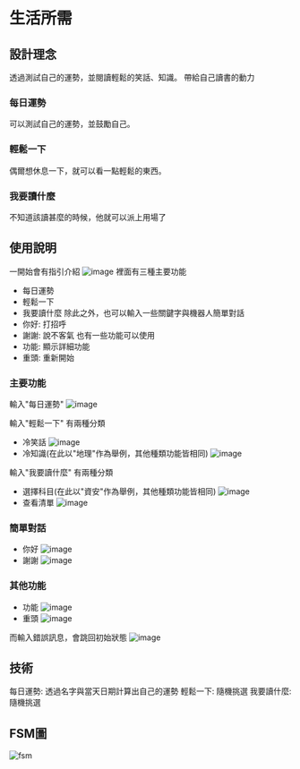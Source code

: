 # 生活所需

## 設計理念

透過測試自己的運勢，並閱讀輕鬆的笑話、知識。
帶給自己讀書的動力

### 每日運勢

可以測試自己的運勢，並鼓勵自己。

### 輕鬆一下

偶爾想休息一下，就可以看一點輕鬆的東西。

### 我要讀什麼

不知道該讀甚麼的時候，他就可以派上用場了

## 使用說明

一開始會有指引介紹
![image](https://user-images.githubusercontent.com/78698451/209548177-f45ed5ad-d466-475d-8d2d-e96d6bc7359c.png)
裡面有三種主要功能
- 每日運勢
- 輕鬆一下
- 我要讀什麼
除此之外，也可以輸入一些關鍵字與機器人簡單對話
- 你好: 打招呼
- 謝謝: 說不客氣
也有一些功能可以使用
- 功能: 顯示詳細功能
- 重頭: 重新開始

### 主要功能

輸入"每日運勢"
![image](https://user-images.githubusercontent.com/78698451/209548393-dd8dd036-c216-4c46-b99e-ea7754abb032.png)

輸入"輕鬆一下"
有兩種分類
- 冷笑話
![image](https://user-images.githubusercontent.com/78698451/209548435-dbe572bd-b778-46bf-8138-c40bc9b5cf75.png)
- 冷知識(在此以"地理"作為舉例，其他種類功能皆相同)
![image](https://user-images.githubusercontent.com/78698451/209548488-da0d6e9c-023c-4ca7-8a39-ae2b1d51b9b1.png)

輸入"我要讀什麼"
有兩種分類
- 選擇科目(在此以"資安"作為舉例，其他種類功能皆相同)
![image](https://user-images.githubusercontent.com/78698451/209548710-48732d47-07b4-4944-9175-dc92ff39b854.png)
- 查看清單
![image](https://user-images.githubusercontent.com/78698451/209548731-aac6dd02-0e19-468f-9c18-ee0b3367b090.png)

### 簡單對話

- 你好
![image](https://user-images.githubusercontent.com/78698451/209548836-7b9f78c0-73b6-4b4f-9665-60f2259ffda4.png)
- 謝謝
![image](https://user-images.githubusercontent.com/78698451/209548864-45f77cf6-7013-4553-bfc5-94f7d7a3005e.png)

### 其他功能

- 功能
![image](https://user-images.githubusercontent.com/78698451/209548928-c5d2d4f5-6373-43f3-a340-44fe31bfe402.png)
- 重頭
![image](https://user-images.githubusercontent.com/78698451/209548941-d175513f-2e94-4d9f-bcaa-cbd3d4c87477.png)

而輸入錯誤訊息，會跳回初始狀態
![image](https://user-images.githubusercontent.com/78698451/209549005-99433ed1-d882-49c6-a87c-b54ed09359fe.png)

## 技術

每日運勢:
透過名字與當天日期計算出自己的運勢
輕鬆一下:
隨機挑選
我要讀什麼:
隨機挑選

## FSM圖
![fsm](https://user-images.githubusercontent.com/78698451/209549396-82e136d9-539a-4ed4-a509-799e33a763f6.png)



